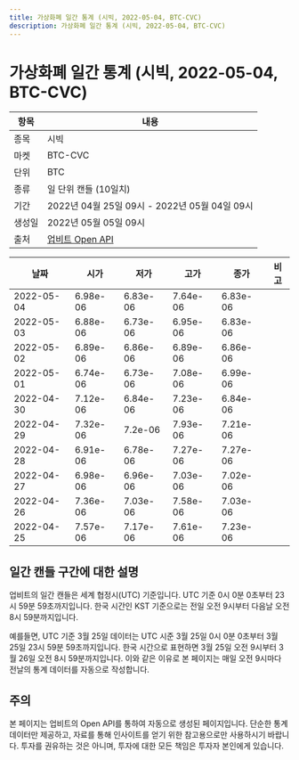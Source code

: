 ```yaml
---
title: 가상화폐 일간 통계 (시빅, 2022-05-04, BTC-CVC)
description: 가상화폐 일간 통계 (시빅, 2022-05-04, BTC-CVC)
---
```



가상화폐 일간 통계 (시빅, 2022-05-04, BTC-CVC)
===

|항목|내용|
|--|--|
|종목|시빅|
|마켓|BTC-CVC|
|단위|BTC|
|종류|일 단위 캔들 (10일치)|
|기간|2022년 04월 25일 09시 - 2022년 05월 04일 09시|
|생성일|2022년 05월 05일 09시|
|출처|[업비트 Open API](https://docs.upbit.com)|


|날짜|시가|저가|고가|종가|비고|
|--|--|--|--|--|--|
|2022-05-04|6.98e-06|6.83e-06|7.64e-06|6.83e-06|    |
|2022-05-03|6.88e-06|6.73e-06|6.95e-06|6.83e-06|    |
|2022-05-02|6.89e-06|6.86e-06|6.89e-06|6.86e-06|    |
|2022-05-01|6.74e-06|6.73e-06|7.08e-06|6.99e-06|    |
|2022-04-30|7.12e-06|6.84e-06|7.23e-06|6.84e-06|    |
|2022-04-29|7.32e-06|7.2e-06|7.93e-06|7.21e-06|    |
|2022-04-28|6.91e-06|6.78e-06|7.27e-06|7.27e-06|    |
|2022-04-27|6.98e-06|6.96e-06|7.03e-06|7.02e-06|    |
|2022-04-26|7.36e-06|7.03e-06|7.58e-06|7.03e-06|    |
|2022-04-25|7.57e-06|7.17e-06|7.61e-06|7.23e-06|    |


일간 캔들 구간에 대한 설명
---


업비트의 일간 캔들은 세계 협정시(UTC) 기준입니다. 
UTC 기준 0시 0분 0초부터 23시 59분 59초까지입니다. 
한국 시간인 KST 기준으로는 전일 오전 9시부터 다음날 오전 8시 59분까지입니다. 


예를들면, UTC 기준 3월 25일 데이터는 UTC 시준 3월 25일 0시 0분 0초부터 3월 25일 23시 59분 59초까지입니다. 
한국 시간으로 표현하면 3월 25일 오전 9시부터 3월 26일 오전 8시 59분까지입니다. 
이와 같은 이유로 본 페이지는 매일 오전 9시마다 전날의 통계 데이터를 자동으로 작성합니다. 


주의
---


본 페이지는 업비트의 Open API를 통하여 자동으로 생성된 페이지입니다. 
단순한 통계 데이터만 제공하고, 자료를 통해 인사이트를 얻기 위한 참고용으로만 사용하시기 바랍니다. 
투자를 권유하는 것은 아니며, 투자에 대한 모든 책임은 투자자 본인에게 있습니다. 
